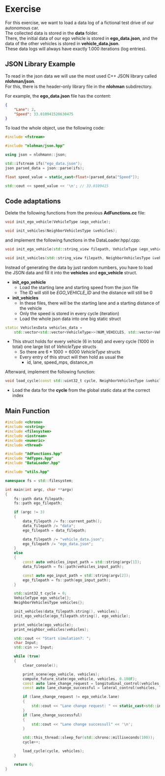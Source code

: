 # Exercise

For this exercise, we want to load a data log of a fictional test drive of our autonomous car.  
The collected data is stored in the **data** folder.  
There, the initial data of our ego vehicle is stored in **ego_data.json**, and the data of the other vehicles is stored in **vehicle_data.json**.  
These data logs will always have exactly 1.000 iterations (log entries).

## JSON Library Example

To read in the json data we will use the most used C++ JSON library called **nlohman/json**.  
For this, there is the header-only library file in the **nlohman** subdirectory.

For example, the **ego_data.json** file has the content:

```json
{
    "Lane": 2,
    "Speed": 33.010941520630475
}
```

To load the whole object, use the following code:

```cpp
#include <fstream>

#include "nlohman/json.hpp"

using json = nlohmann::json;

std::ifstream ifs("ego_data.json");
json parsed_data = json::parse(ifs);

float speed_value = static_cast<float>(parsed_data["Speed"]);

std::cout << speed_value << '\n'; // 33.0109415
```

## Code adaptations

Delete the following functions from the previous **AdFunctions.cc** file:

```cpp
void init_ego_vehicle(VehicleType &ego_vehicle);

void init_vehicles(NeighborVehiclesType &vehicles);
```

and implement the following functions in the DataLoader.hpp/.cpp:

```cpp
void init_ego_vehicle(std::string_view filepath, VehicleType &ego_vehicle);

void init_vehicles(std::string_view filepath, NeighborVehiclesType &vehicles);
```

Instead of generating the data by just random numbers, you have to load the JSON data and fill it into the **vehicles** and **ego_vehicle** struct.

- **init_ego_vehicle**
  - Load the starting lane and starting speed from the json file
  - The ID will still be *EGO_VEHICLE_ID* and the distance will still be 0
- **init_vehicles**
  - In these files, there will be the starting lane and a starting distance of the vehicle
  - Only the speed is stored in every cycle (iteration)
  - Load the whole json data into one big static struct

```cpp
static VehiclesData vehicles_data =
    std::vector<std::vector<VehicleType>>(NUM_VEHICLES, std::vector<VehicleType>(NUM_ITERATIONS));
```

- This struct holds for every vehicle (6 in total) and every cycle (1000 in total) one large list of *VehicleType* structs
  - So there are $6 * 1000 = 6000$ *VehicleType* structs
  - Every entry of this struct will then hold as usual the
    - id, lane, speed_mps, distance_m

Afterward, implement the following function:

```cpp
void load_cycle(const std::uint32_t cycle, NeighborVehiclesType &vehicles);
```

- Load the data for the **cycle** from the global static data at the correct index

## Main Function

```cpp
#include <chrono>
#include <cstring>
#include <filesystem>
#include <iostream>
#include <numeric>
#include <thread>

#include "AdFunctions.hpp"
#include "AdTypes.hpp"
#include "DataLoader.hpp"

#include "utils.hpp"

namespace fs = std::filesystem;

int main(int argc, char **argv)
{
    fs::path data_filepath;
    fs::path ego_filepath;

    if (argc != 3)
    {
        data_filepath /= fs::current_path();
        data_filepath /= "data";
        ego_filepath = data_filepath;

        data_filepath /= "vehicle_data.json";
        ego_filepath /= "ego_data.json";
    }
    else
    {
        const auto vehicles_input_path = std::string(argv[1]);
        data_filepath = fs::path(vehicles_input_path);

        const auto ego_input_path = std::string(argv[2]);
        ego_filepath = fs::path(ego_input_path);
    }

    std::uint32_t cycle = 0;
    VehicleType ego_vehicle{};
    NeighborVehiclesType vehicles{};

    init_vehicles(data_filepath.string(), vehicles);
    init_ego_vehicle(ego_filepath.string(), ego_vehicle);

    print_vehicle(ego_vehicle);
    print_neighbor_vehicles(vehicles);

    std::cout << "Start simulation?: ";
    char Input;
    std::cin >> Input;

    while (true)
    {
        clear_console();

        print_scene(ego_vehicle, vehicles);
        compute_future_state(ego_vehicle, vehicles, 0.100F);
        const auto lane_change_request = longitudinal_control(vehicles, ego_vehicle);
        const auto lane_change_successful = lateral_control(vehicles, lane_change_request, ego_vehicle);

        if (lane_change_request != ego_vehicle.lane)
        {
            std::cout << "Lane change request: " << static_cast<std::int32_t>(lane_change_request) << '\n';
        }
        if (lane_change_successful)
        {
            std::cout << "Lane change successull" << '\n';
        }

        std::this_thread::sleep_for(std::chrono::milliseconds(100));
        cycle++;

        load_cycle(cycle, vehicles);
    }

    return 0;
}
```
